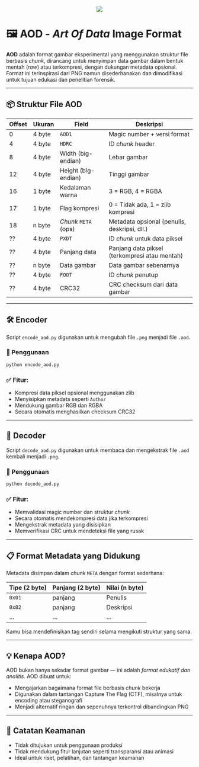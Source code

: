 <div align=center>
<img src="https://readme-typing-svg.herokuapp.com?size=30&color=1830ba&center=true&vCenter=true&width=600&lines=Art+Of+Data+Image+Format">
</div>

# 🖼 AOD - *Art Of Data* Image Format

**AOD** adalah format gambar eksperimental yang menggunakan struktur file berbasis *chunk*, dirancang untuk menyimpan data gambar dalam bentuk mentah (*raw*) atau terkompresi, dengan dukungan metadata opsional. Format ini terinspirasi dari PNG namun disederhanakan dan dimodifikasi untuk tujuan edukasi dan penelitian forensik.

---

## 📦 Struktur File AOD

| Offset | Ukuran   | Field                | Deskripsi                                           |
|--------|----------|----------------------|-----------------------------------------------------|
| 0      | 4 byte   | `AOD1`               | Magic number + versi format                         |
| 4      | 4 byte   | `HDRC`               | ID *chunk* header                                   |
| 8      | 4 byte   | Width (big-endian)   | Lebar gambar                                        |
| 12     | 4 byte   | Height (big-endian)  | Tinggi gambar                                       |
| 16     | 1 byte   | Kedalaman warna      | 3 = RGB, 4 = RGBA                                   |
| 17     | 1 byte   | Flag kompresi        | 0 = Tidak ada, 1 = zlib kompresi                   |
| 18     | n byte   | *Chunk* `META` (ops) | Metadata opsional (penulis, deskripsi, dll.)        |
| ??     | 4 byte   | `PXDT`               | ID *chunk* untuk data piksel                        |
| ??     | 4 byte   | Panjang data         | Panjang data piksel (terkompresi atau mentah)       |
| ??     | n byte   | Data gambar          | Data gambar sebenarnya                              |
| ??     | 4 byte   | `FOOT`               | ID *chunk* penutup                                  |
| ??     | 4 byte   | CRC32                | CRC checksum dari data gambar                      |

---

## 🛠 Encoder

Script `encode_aod.py` digunakan untuk mengubah file `.png` menjadi file `.aod`.

### 🔧 Penggunaan

```bash
python encode_aod.py
```

### ✅ Fitur:
- Kompresi data piksel opsional menggunakan zlib  
- Menyisipkan metadata seperti `Author`  
- Mendukung gambar RGB dan RGBA  
- Secara otomatis menghasilkan checksum CRC32

---

## 🔎 Decoder

Script `decode_aod.py` digunakan untuk membaca dan mengekstrak file `.aod` kembali menjadi `.png`.

### 🔧 Penggunaan

```bash
python decode_aod.py
```

### ✅ Fitur:
- Memvalidasi magic number dan struktur *chunk*  
- Secara otomatis mendekompresi data jika terkompresi  
- Mengekstrak metadata yang disisipkan  
- Memverifikasi CRC untuk mendeteksi file yang rusak

---

## 📋 Format Metadata yang Didukung

Metadata disimpan dalam *chunk* `META` dengan format sederhana:

| Tipe (2 byte) | Panjang (2 byte) | Nilai (n byte) |
|---------------|------------------|----------------|
| `0x01`        | panjang           | Penulis        |
| `0x02`        | panjang           | Deskripsi      |
| …             | …                 | …              |

Kamu bisa mendefinisikan tag sendiri selama mengikuti struktur yang sama.

---

## 💡 Kenapa AOD?

AOD bukan hanya sekadar format gambar — ini adalah *format edukatif dan analitis*. AOD dibuat untuk:
- Mengajarkan bagaimana format file berbasis *chunk* bekerja  
- Digunakan dalam tantangan Capture The Flag (CTF), misalnya untuk encoding atau steganografi  
- Menjadi alternatif ringan dan sepenuhnya terkontrol dibandingkan PNG

---

## 🔐 Catatan Keamanan

- Tidak ditujukan untuk penggunaan produksi  
- Tidak mendukung fitur lanjutan seperti transparansi atau animasi  
- Ideal untuk riset, pelatihan, dan tantangan keamanan
